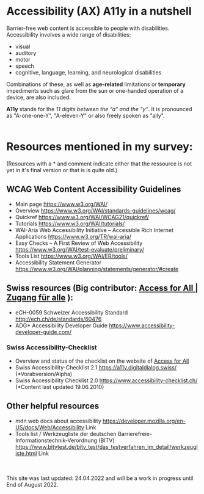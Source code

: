 # Accessibility (AX) A11y in a nutshell
Barrier-free web content is accessible to people with disabilities. Accessibility involves a wide range of disabilities:
- visual
- auditory
- motor
- speech
- cognitive, language, learning, and neurological disabilities

Combinations of these, as well as **age-related** limitations or **temporary** impediments such as glare from the sun or one-handed operation of a device, are also included.

**A11y** stands for the *11 digits between the "a" and the "y"*. It is pronounced as "A-one-one-Y", "A-eleven-Y" or also freely spoken as "ally". <br><br>


# Resources mentioned in my survey:

(Resources with a * and comment indicate either that the ressource is not yet in it's final version or that is is quite old.)

## WCAG Web Content Accessibility Guidelines 
- Main page https://www.w3.org/WAI/ 
- Overview https://www.w3.org/WAI/standards-guidelines/wcag/ 
- Quickref https://www.w3.org/WAI/WCAG21/quickref/
- Tutorials https://www.w3.org/WAI/tutorials/
- WAI-Aria Web Accessibility Initiative – Accessible Rich Internet Applications https://www.w3.org/TR/wai-aria/
- Easy Checks – A First Review of Web Accessibility https://www.w3.org/WAI/test-evaluate/preliminary/
- Tools List https://www.w3.org/WAI/ER/tools/
- Accessibility Statement Generator https://www.w3.org/WAI/planning/statements/generator/#create

## Swiss resources (Big contributor: <a href="https://www.access-for-all.ch/ch/">Access for All | Zugang für alle</a> ): 
- eCH-0059 Schweizer Accessibility Standard http://ech.ch/de/standards/60476 
- ADG* Accessibility Developer Guide https://www.accessibility-developer-guide.com/ 

### Swiss Accessibility-Checklist
- Overview and status of the checklist on the website of [Access for All](https://www.access-for-all.ch/ch/barrierefreiheit/barrierefreies-webdesign/accessibility-checkliste-2-1.html)
- Swiss Accessibility-Checklist 2.1 https://a11y.digitaldialog.swiss/ (*Vorabversion/Alpha) 
- Swiss Accessibility Checklist 2.0 https://www.accessibility-checklist.ch/ (*Content last updated 19.06.2010) 

## Other helpful resources
- mdn web docs about accessibility https://developer.mozilla.org/en-US/docs/Web/Accessibility Link 
- Tools list / Werkzeugliste der deutschen Barrierefreie-Informationstechnik-Verordnung (BITV) https://www.bitvtest.de/bitv_test/das_testverfahren_im_detail/werkzeugliste.html Link 


<br><br>
This site was last updated: 24.04.2022 and will be a work in progress until End of August 2022.
